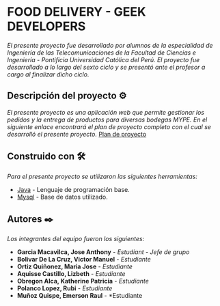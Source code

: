 # FOOD DELIVERY - GEEK DEVELOPERS

_El presente proyecto fue desarrollado por alumnos de la especialidad de Ingeniería de las Telecomunicaciones de la Facultad de Ciencias e Ingeniería - Pontificia Universidad Católica del Perú. El proyecto fue desarrollado a lo largo del sexto ciclo y se presentó ante el profesor a cargo al finalizar dicho ciclo._

## Descripción del proyecto ⚙️

_El presente proyecto es una aplicación web que permite gestionar los pedidos y la entrega de productos para diversas bodegas MYPE. En el siguiente enlace encontrará el plan de proyecto completo con el cual se desarrolló el presente proyecto._
[Plan de proyecto](https://docs.google.com/document/d/1BKrAMifzmPTR2zjU3X8iQH0L0za8V7b5--Ob5zcUHy8/edit?usp=sharing)

## Construido con 🛠️

_Para el presente proyecto se utilizaron las siguientes herramientas:_

* [Java](https://en.wikipedia.org/wiki/Java_(programming_language)) - Lenguaje de programación base.
* [Mysql](https://www.mysql.com/) - Base de datos utilizado.

## Autores ✒️

_Los integrantes del equipo fueron los siguientes:_

* **Garcia Macavilca, Jose Anthony** - *Estudiant - Jefe de grupo*
* **Bolivar De La Cruz, Victor Manuel** - *Estudiante*
* **Ortiz Quiñonez, Maria Jose** - *Estudiante*
* **Aquisse Castillo, Lizbeth** - *Estudiante*
* **Obregon Alca, Katherine Patricia** - *Estudiante*
* **Polanco Lopez, Rubi** - *Estudiante*
* **Muñoz Quispe, Emerson Raul** - *Estudiante
